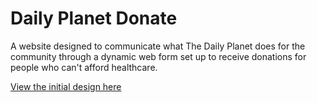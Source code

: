 Daily Planet Donate
============

A website designed to communicate what The Daily Planet does for the community through a dynamic web form set up to receive donations for people who can't afford healthcare.

[View the initial design here](http://chriswork.github.io/daily-planet.com)
